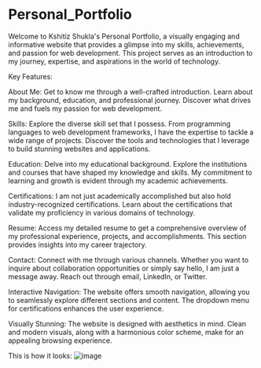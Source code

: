 # Personal_Portfolio
Welcome to Kshitiz Shukla's Personal Portfolio, a visually engaging and informative website that provides a glimpse into my skills, achievements, and passion for web development. This project serves as an introduction to my journey, expertise, and aspirations in the world of technology.


Key Features:

About Me: Get to know me through a well-crafted introduction. Learn about my background, education, and professional journey. Discover what drives me and fuels my passion for web development.

Skills: Explore the diverse skill set that I possess. From programming languages to web development frameworks, I have the expertise to tackle a wide range of projects. Discover the tools and technologies that I leverage to build stunning websites and applications.

Education: Delve into my educational background. Explore the institutions and courses that have shaped my knowledge and skills. My commitment to learning and growth is evident through my academic achievements.

Certifications: I am not just academically accomplished but also hold industry-recognized certifications. Learn about the certifications that validate my proficiency in various domains of technology.

Resume: Access my detailed resume to get a comprehensive overview of my professional experience, projects, and accomplishments. This section provides insights into my career trajectory.

Contact: Connect with me through various channels. Whether you want to inquire about collaboration opportunities or simply say hello, I am just a message away. Reach out through email, LinkedIn, or Twitter.

Interactive Navigation: The website offers smooth navigation, allowing you to seamlessly explore different sections and content. The dropdown menu for certifications enhances the user experience.

Visually Stunning: The website is designed with aesthetics in mind. Clean and modern visuals, along with a harmonious color scheme, make for an appealing browsing experience.


This is how it looks:
![image](https://github.com/KshitizShukla/Personal_Portfolio/assets/104314175/bcadc360-0c7a-4d3f-ac84-e64f3d5f810c)
